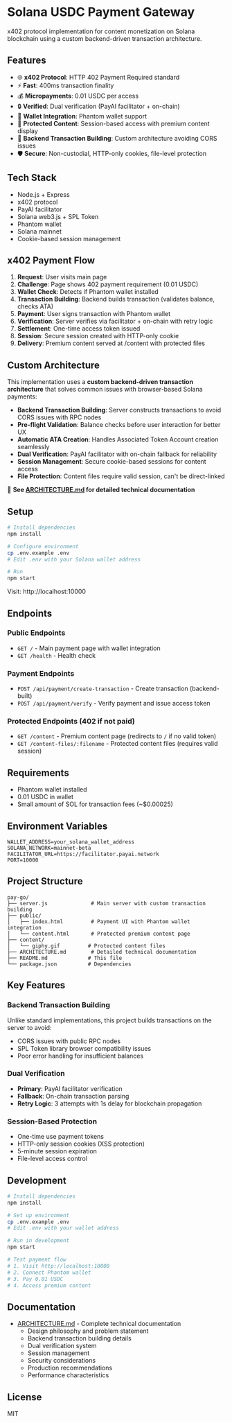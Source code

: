 # Solana USDC Payment Gateway

x402 protocol implementation for content monetization on Solana blockchain using a custom backend-driven transaction architecture.

## Features

- 🌐 **x402 Protocol**: HTTP 402 Payment Required standard
- ⚡ **Fast**: 400ms transaction finality
- 💰 **Micropayments**: 0.01 USDC per access
- 🔒 **Verified**: Dual verification (PayAI facilitator + on-chain)
- 💎 **Wallet Integration**: Phantom wallet support
- 🎨 **Protected Content**: Session-based access with premium content display
- 🔧 **Backend Transaction Building**: Custom architecture avoiding CORS issues
- 🛡️ **Secure**: Non-custodial, HTTP-only cookies, file-level protection

## Tech Stack

- Node.js + Express
- x402 protocol
- PayAI facilitator
- Solana web3.js + SPL Token
- Phantom wallet
- Solana mainnet
- Cookie-based session management

## x402 Payment Flow

1. **Request**: User visits main page
2. **Challenge**: Page shows 402 payment requirement (0.01 USDC)
3. **Wallet Check**: Detects if Phantom wallet installed
4. **Transaction Building**: Backend builds transaction (validates balance, checks ATA)
5. **Payment**: User signs transaction with Phantom wallet
6. **Verification**: Server verifies via facilitator + on-chain with retry logic
7. **Settlement**: One-time access token issued
8. **Session**: Secure session created with HTTP-only cookie
9. **Delivery**: Premium content served at /content with protected files

## Custom Architecture

This implementation uses a **custom backend-driven transaction architecture** that solves common issues with browser-based Solana payments:

- **Backend Transaction Building**: Server constructs transactions to avoid CORS issues with RPC nodes
- **Pre-flight Validation**: Balance checks before user interaction for better UX
- **Automatic ATA Creation**: Handles Associated Token Account creation seamlessly
- **Dual Verification**: PayAI facilitator with on-chain fallback for reliability
- **Session Management**: Secure cookie-based sessions for content access
- **File Protection**: Content files require valid session, can't be direct-linked

📖 **See [ARCHITECTURE.md](ARCHITECTURE.md) for detailed technical documentation**

## Setup

```bash
# Install dependencies
npm install

# Configure environment
cp .env.example .env
# Edit .env with your Solana wallet address

# Run
npm start
```

Visit: http://localhost:10000

## Endpoints

### Public Endpoints
- `GET /` - Main payment page with wallet integration
- `GET /health` - Health check

### Payment Endpoints
- `POST /api/payment/create-transaction` - Create transaction (backend-built)
- `POST /api/payment/verify` - Verify payment and issue access token

### Protected Endpoints (402 if not paid)
- `GET /content` - Premium content page (redirects to `/` if no valid token)
- `GET /content-files/:filename` - Protected content files (requires valid session)

## Requirements

- Phantom wallet installed
- 0.01 USDC in wallet
- Small amount of SOL for transaction fees (~$0.00025)

## Environment Variables

```env
WALLET_ADDRESS=your_solana_wallet_address
SOLANA_NETWORK=mainnet-beta
FACILITATOR_URL=https://facilitator.payai.network
PORT=10000
```

## Project Structure

```
pay-go/
├── server.js              # Main server with custom transaction building
├── public/
│   ├── index.html         # Payment UI with Phantom wallet integration
│   └── content.html       # Protected premium content page
├── content/
│   └── giphy.gif         # Protected content files
├── ARCHITECTURE.md        # Detailed technical documentation
├── README.md             # This file
└── package.json          # Dependencies
```

## Key Features

### Backend Transaction Building
Unlike standard implementations, this project builds transactions on the server to avoid:
- CORS issues with public RPC nodes
- SPL Token library browser compatibility issues
- Poor error handling for insufficient balances

### Dual Verification
- **Primary**: PayAI facilitator verification
- **Fallback**: On-chain transaction parsing
- **Retry Logic**: 3 attempts with 1s delay for blockchain propagation

### Session-Based Protection
- One-time use payment tokens
- HTTP-only session cookies (XSS protection)
- 5-minute session expiration
- File-level access control

## Development

```bash
# Install dependencies
npm install

# Set up environment
cp .env.example .env
# Edit .env with your wallet address

# Run in development
npm start

# Test payment flow
# 1. Visit http://localhost:10000
# 2. Connect Phantom wallet
# 3. Pay 0.01 USDC
# 4. Access premium content
```

## Documentation

- [ARCHITECTURE.md](ARCHITECTURE.md) - Complete technical documentation
  - Design philosophy and problem statement
  - Backend transaction building details
  - Dual verification system
  - Session management
  - Security considerations
  - Production recommendations
  - Performance characteristics

## License

MIT
